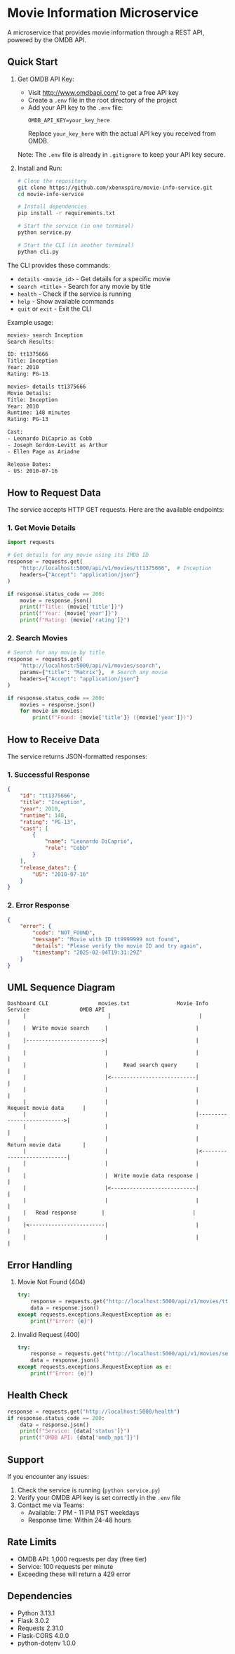 # Movie Information Microservice

A microservice that provides movie information through a REST API, powered by the OMDB API.

## Quick Start

1. Get OMDB API Key:
   - Visit http://www.omdbapi.com/ to get a free API key
   - Create a `.env` file in the root directory of the project
   - Add your API key to the `.env` file:
     ```
     OMDB_API_KEY=your_key_here
     ```
     Replace `your_key_here` with the actual API key you received from OMDB.

   Note: The `.env` file is already in `.gitignore` to keep your API key secure.

2. Install and Run:
   ```bash
   # Clone the repository
   git clone https://github.com/xbenxspire/movie-info-service.git
   cd movie-info-service

   # Install dependencies
   pip install -r requirements.txt

   # Start the service (in one terminal)
   python service.py

   # Start the CLI (in another terminal)
   python cli.py
   ```

The CLI provides these commands:
- `details <movie_id>` - Get details for a specific movie
- `search <title>` - Search for any movie by title
- `health` - Check if the service is running
- `help` - Show available commands
- `quit` or `exit` - Exit the CLI

Example usage:
```bash
movies> search Inception
Search Results:

ID: tt1375666
Title: Inception
Year: 2010
Rating: PG-13

movies> details tt1375666
Movie Details:
Title: Inception
Year: 2010
Runtime: 148 minutes
Rating: PG-13

Cast:
- Leonardo DiCaprio as Cobb
- Joseph Gordon-Levitt as Arthur
- Ellen Page as Ariadne

Release Dates:
- US: 2010-07-16
```

## How to Request Data

The service accepts HTTP GET requests. Here are the available endpoints:

### 1. Get Movie Details
```python
import requests

# Get details for any movie using its IMDb ID
response = requests.get(
    "http://localhost:5000/api/v1/movies/tt1375666",  # Inception
    headers={"Accept": "application/json"}
)

if response.status_code == 200:
    movie = response.json()
    print(f"Title: {movie['title']}")
    print(f"Year: {movie['year']}")
    print(f"Rating: {movie['rating']}")
```

### 2. Search Movies
```python
# Search for any movie by title
response = requests.get(
    "http://localhost:5000/api/v1/movies/search",
    params={"title": "Matrix"},  # Search any movie
    headers={"Accept": "application/json"}
)

if response.status_code == 200:
    movies = response.json()
    for movie in movies:
        print(f"Found: {movie['title']} ({movie['year']})")
```

## How to Receive Data

The service returns JSON-formatted responses:

### 1. Successful Response
```json
{
    "id": "tt1375666",
    "title": "Inception",
    "year": 2010,
    "runtime": 148,
    "rating": "PG-13",
    "cast": [
        {
            "name": "Leonardo DiCaprio",
            "role": "Cobb"
        }
    ],
    "release_dates": {
        "US": "2010-07-16"
    }
}
```

### 2. Error Response
```json
{
    "error": {
        "code": "NOT_FOUND",
        "message": "Movie with ID tt9999999 not found",
        "details": "Please verify the movie ID and try again",
        "timestamp": "2025-02-04T19:31:29Z"
    }
}
```

## UML Sequence Diagram

```
Dashboard CLI                movies.txt               Movie Info Service                OMDB API
     |                          |                            |                            |
     |  Write movie search     |                            |                            |
     |------------------------>|                            |                            |
     |                         |                            |                            |
     |                         |     Read search query      |                            |
     |                         |<---------------------------|                            |
     |                         |                            |                            |
     |                         |                            |    Request movie data      |
     |                         |                            |--------------------------->|
     |                         |                            |                            |
     |                         |                            |    Return movie data       |
     |                         |                            |<---------------------------|
     |                         |                            |                            |
     |                         |  Write movie data response |                            |
     |                         |<---------------------------|                            |
     |                         |                            |                            |
     |   Read response        |                            |                            |
     |<------------------------|                            |                            |
     |                         |                            |                            |
```

## Error Handling

1. Movie Not Found (404)
   ```python
   try:
       response = requests.get("http://localhost:5000/api/v1/movies/tt9999999")
       data = response.json()
   except requests.exceptions.RequestException as e:
       print(f"Error: {e}")
   ```

2. Invalid Request (400)
   ```python
   try:
       response = requests.get("http://localhost:5000/api/v1/movies/search")
       data = response.json()
   except requests.exceptions.RequestException as e:
       print(f"Error: {e}")
   ```

## Health Check

```python
response = requests.get("http://localhost:5000/health")
if response.status_code == 200:
    data = response.json()
    print(f"Service: {data['status']}")
    print(f"OMDB API: {data['omdb_api']}")
```

## Support

If you encounter any issues:
1. Check the service is running (`python service.py`)
2. Verify your OMDB API key is set correctly in the `.env` file
3. Contact me via Teams:
   - Available: 7 PM - 11 PM PST weekdays
   - Response time: Within 24-48 hours

## Rate Limits
- OMDB API: 1,000 requests per day (free tier)
- Service: 100 requests per minute
- Exceeding these will return a 429 error

## Dependencies
- Python 3.13.1
- Flask 3.0.2
- Requests 2.31.0
- Flask-CORS 4.0.0
- python-dotenv 1.0.0
